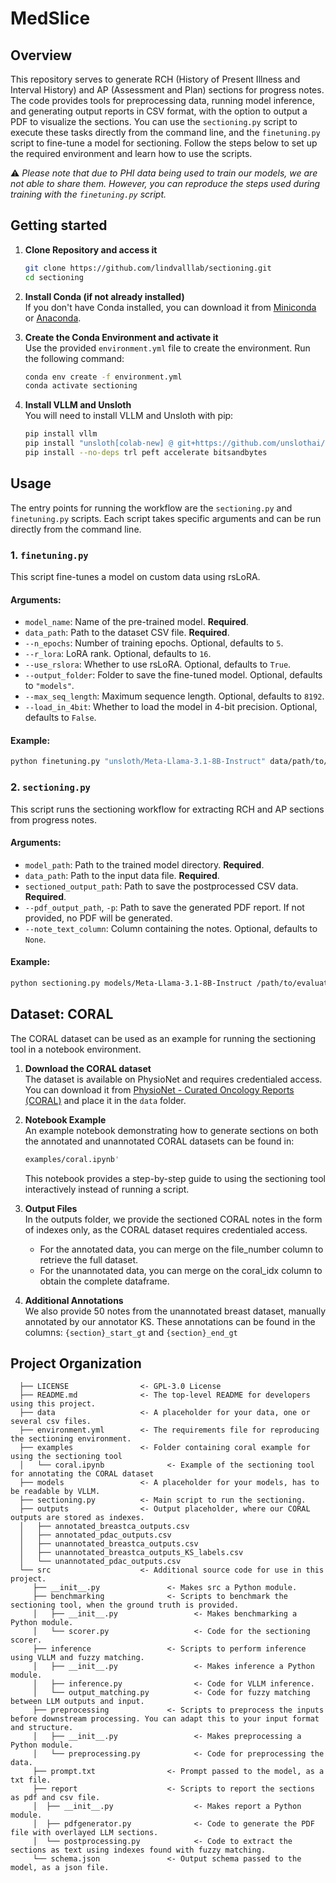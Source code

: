 # MedSlice

## Overview
This repository serves to generate RCH (History of Present Illness and Interval History) and AP (Assessment and Plan) sections for progress notes. The code provides tools for preprocessing data, running model inference, and generating output reports in CSV format, with the option to output a PDF to visualize the sections. You can use the `sectioning.py` script to execute these tasks directly from the command line, and the `finetuning.py` script to fine-tune a model for sectioning. Follow the steps below to set up the required environment and learn how to use the scripts.

⚠️ *Please note that due to PHI data being used to train our models, we are not able to share them. However, you can reproduce the steps used during training with the `finetuning.py` script.*

## Getting started

1. **Clone Repository and access it**
   ```bash
   git clone https://github.com/lindvalllab/sectioning.git
   cd sectioning

2. **Install Conda (if not already installed)**  
   If you don't have Conda installed, you can download it from [Miniconda](https://docs.conda.io/en/latest/miniconda.html) or [Anaconda](https://www.anaconda.com/).

3. **Create the Conda Environment and activate it**  
   Use the provided `environment.yml` file to create the environment. Run the following command:
   ```bash
   conda env create -f environment.yml
   conda activate sectioning

4. **Install VLLM and Unsloth**  
   You will need to install VLLM and Unsloth with pip:
   ```bash
   pip install vllm
   pip install "unsloth[colab-new] @ git+https://github.com/unslothai/unsloth.git"
   pip install --no-deps trl peft accelerate bitsandbytes

## Usage

The entry points for running the workflow are the `sectioning.py` and `finetuning.py` scripts. Each script takes specific arguments and can be run directly from the command line.

### 1. `finetuning.py`

This script fine-tunes a model on custom data using rsLoRA.

#### Arguments:
* `model_name`: Name of the pre-trained model. **Required**.
* `data_path`: Path to the dataset CSV file. **Required**.
* `--n_epochs`: Number of training epochs. Optional, defaults to `5`.
* `--r_lora`: LoRA rank. Optional, defaults to `16`.
* `--use_rslora`: Whether to use rsLoRA. Optional, defaults to `True`.
* `--output_folder`: Folder to save the fine-tuned model. Optional, defaults to `"models"`.
* `--max_seq_length`: Maximum sequence length. Optional, defaults to `8192`.
* `--load_in_4bit`: Whether to load the model in 4-bit precision. Optional, defaults to `False`.

#### Example:
```bash
python finetuning.py "unsloth/Meta-Llama-3.1-8B-Instruct" data/path/to/finetuning/dataset.csv --n_epochs 5 --r_lora 16
```

### 2. `sectioning.py`

This script runs the sectioning workflow for extracting RCH and AP sections from progress notes.

#### Arguments:
* `model_path`: Path to the trained model directory. **Required**.
* `data_path`: Path to the input data file. **Required**.
* `sectioned_output_path`: Path to save the postprocessed CSV data. **Required**.
* `--pdf_output_path`, `-p`: Path to save the generated PDF report. If not provided, no PDF will be generated.
* `--note_text_column`: Column containing the notes. Optional, defaults to `None`.

#### Example:
```bash
python sectioning.py models/Meta-Llama-3.1-8B-Instruct /path/to/evaluation/dataset.csv /path/to/output.csv --pdf_output_path /path/to/report.pdf
```

## Dataset: CORAL

The CORAL dataset can be used as an example for running the sectioning tool in a notebook environment.

1. **Download the CORAL dataset**  
   The dataset is available on PhysioNet and requires credentialed access. You can download it from [PhysioNet - Curated Oncology Reports (CORAL)](https://physionet.org/content/curated-oncology-reports/1.0/) and place it in the `data` folder.

2. **Notebook Example**  
   An example notebook demonstrating how to generate sections on both the annotated and unannotated CORAL datasets can be found in:
   ```bash
   examples/coral.ipynb'
   ```
   This notebook provides a step-by-step guide to using the sectioning tool interactively instead of running a script.

3.	**Output Files**  
   In the outputs folder, we provide the sectioned CORAL notes in the form of indexes only, as the CORAL dataset requires credentialed access.
    * For the annotated data, you can merge on the file_number column to retrieve the full dataset.
    * For the unannotated data, you can merge on the coral_idx column to obtain the complete dataframe.

4.	**Additional Annotations**  
   We also provide 50 notes from the unannotated breast dataset, manually annotated by our annotator KS. These annotations can be found in the columns: ```{section}_start_gt``` and ```{section}_end_gt```

## Project Organization

      ├── LICENSE                <- GPL-3.0 License
      ├── README.md              <- The top-level README for developers using this project.
      ├── data                   <- A placeholder for your data, one or several csv files.
      ├── environment.yml        <- The requirements file for reproducing the sectioning environment.
      ├── examples               <- Folder containing coral example for using the sectioning tool
      │   └── coral.ipynb              <- Example of the sectioning tool for annotating the CORAL dataset
      ├── models                 <- A placeholder for your models, has to be readable by VLLM.
      ├── sectioning.py          <- Main script to run the sectioning.
      ├── outputs                <- Output placeholder, where our CORAL outputs are stored as indexes.
      │   ├── annotated_breastca_outputs.csv
      │   ├── annotated_pdac_outputs.csv
      │   ├── unannotated_breastca_outputs.csv
      │   ├── unannotated_breastca_outputs_KS_labels.csv
      │   └── unannotated_pdac_outputs.csv
      └── src                    <- Additional source code for use in this project.
         ├── __init__.py               <- Makes src a Python module.
         ├── benchmarking              <- Scripts to benchmark the sectioning tool, when the ground truth is provided.
         │   ├── __init__.py                 <- Makes benchmarking a Python module.
         │   └── scorer.py                   <- Code for the sectioning scorer.
         ├── inference                 <- Scripts to perform inference using VLLM and fuzzy matching.
         │   ├── __init__.py                 <- Makes inference a Python module.
         │   ├── inference.py                <- Code for VLLM inference.
         │   └── output_matching.py          <- Code for fuzzy matching between LLM outputs and input.
         ├── preprocessing             <- Scripts to preprocess the inputs before downstream processing. You can adapt this to your input format and structure.
         │   ├── __init__.py                 <- Makes preprocessing a Python module.
         │   └── preprocessing.py            <- Code for preprocessing the data.
         ├── prompt.txt                <- Prompt passed to the model, as a txt file.
         ├── report                    <- Scripts to report the sections as pdf and csv file.
         │  ├── __init__.py                  <- Makes report a Python module.
         │  ├── pdfgenerator.py              <- Code to generate the PDF file with overlayed LLM sections.
         │  └── postprocessing.py            <- Code to extract the sections as text using indexes found with fuzzy matching.
         └── schema.json               <- Output schema passed to the model, as a json file.
